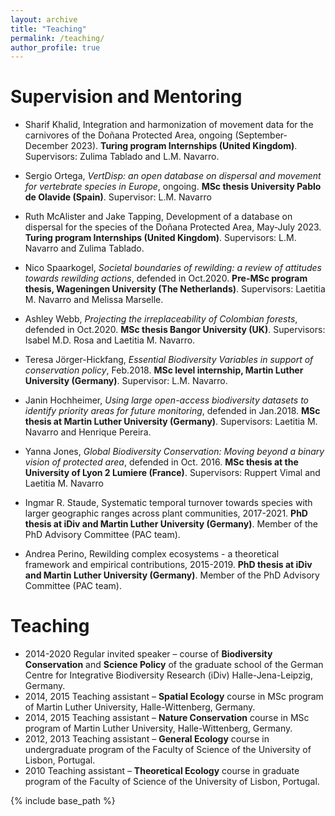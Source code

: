 ```yaml
---
layout: archive
title: "Teaching"
permalink: /teaching/
author_profile: true
---
```


Supervision and Mentoring
======
* Sharif Khalid, Integration and harmonization of movement data for the carnivores of the Doñana Protected Area, ongoing (September-December 2023). **Turing program Internships (United Kingdom)**. Supervisors: Zulima Tablado and L.M. Navarro.  
* Sergio Ortega, <i>VertDisp: an open database on dispersal and movement for vertebrate species in Europe</i>, ongoing. **MSc thesis University Pablo de Olavide (Spain)**. Supervisor: L.M. Navarro
* Ruth McAlister and Jake Tapping, Development of a database on dispersal for the species of the Doñana Protected Area, May-July 2023. **Turing program Internships (United Kingdom)**. Supervisors: L.M. Navarro and Zulima Tablado.  
* Nico Spaarkogel, <i>Societal boundaries of rewilding: a review of attitudes towards rewilding actions</i>, defended in Oct.2020. **Pre-MSc program thesis, Wageningen University (The Netherlands)**. Supervisors: Laetitia M. Navarro and Melissa Marselle.
* Ashley Webb, <i>Projecting the irreplaceability of Colombian forests</i>, defended in Oct.2020. **MSc thesis Bangor University (UK)**. Supervisors: Isabel M.D. Rosa and Laetitia M. Navarro.
* Teresa Jörger-Hickfang, <i>Essential Biodiversity Variables in support of conservation policy</i>, Feb.2018. **MSc level internship, Martin Luther University (Germany)**. Supervisor: L.M. Navarro.
* Janin Hochheimer, <i>Using large open-access biodiversity datasets to identify priority areas for future monitoring</i>, defended in Jan.2018. **MSc thesis at Martin Luther University (Germany)**. Supervisors: Laetitia M. Navarro and Henrique Pereira.
* Yanna Jones, <i>Global Biodiversity Conservation: Moving beyond a binary vision of protected area</i>, defended in Oct. 2016. **MSc thesis at the University of Lyon 2 Lumiere (France)**. Supervisors: Ruppert Vimal and Laetitia M. Navarro

* Ingmar R. Staude, Systematic temporal turnover towards species with larger geographic ranges across plant communities, 2017-2021. **PhD thesis at iDiv and Martin Luther University (Germany)**. Member of the PhD Advisory Committee (PAC team).  
* Andrea Perino, Rewilding complex ecosystems - a theoretical framework and empirical contributions, 2015-2019. **PhD thesis at iDiv and Martin Luther University (Germany)**. Member of the PhD Advisory Committee (PAC team).

Teaching
======
* 2014-2020	Regular invited speaker – course of **Biodiversity Conservation** and **Science Policy** of the graduate school of the German Centre for Integrative Biodiversity Research (iDiv) Halle-Jena-Leipzig, Germany.
* 2014, 2015	Teaching assistant – **Spatial Ecology** course in MSc program of Martin Luther University, Halle-Wittenberg, Germany.
* 2014, 2015 	Teaching assistant – **Nature Conservation** course in MSc program of Martin Luther University, Halle-Wittenberg, Germany.
* 2012, 2013	Teaching assistant – **General Ecology** course in undergraduate program of the Faculty of Science of the University of Lisbon, Portugal.
* 2010		Teaching assistant – **Theoretical Ecology** course in graduate program of the Faculty of Science of the University of Lisbon, Portugal.

{% include base_path %}
